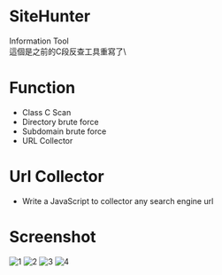 # SiteHunter
Information Tool\
這個是之前的C段反查工具重寫了\

# Function
- Class C Scan
- Directory brute force
- Subdomain brute force
- URL Collector

# Url Collector
- Write a JavaScript to collector any search engine url

# Screenshot
![1](https://github.com/malbuffer4pt/SiteHunter/blob/main/1.png)
![2](https://github.com/malbuffer4pt/SiteHunter/blob/main/2.png)
![3](https://github.com/malbuffer4pt/SiteHunter/blob/main/3.png)
![4](https://github.com/malbuffer4pt/SiteHunter/blob/main/4.png)
